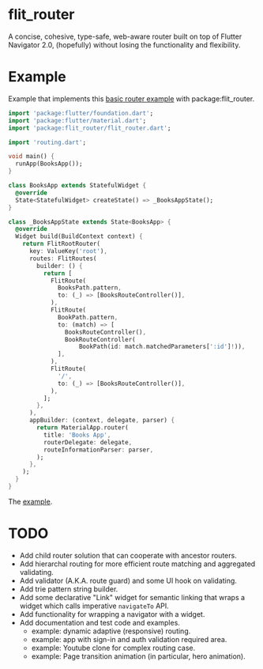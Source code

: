 # flit_router

A concise, cohesive, type-safe, web-aware router built on top of Flutter Navigator 2.0, (hopefully) without losing the functionality and flexibility.

# Example

Example that implements this [basic router example](https://gist.github.com/johnpryan/430c1d3ad771c43bf249c07fa3aeef14#file-main-dart) with package:flit_router.

```dart
import 'package:flutter/foundation.dart';
import 'package:flutter/material.dart';
import 'package:flit_router/flit_router.dart';

import 'routing.dart';

void main() {
  runApp(BooksApp());
}

class BooksApp extends StatefulWidget {
  @override
  State<StatefulWidget> createState() => _BooksAppState();
}

class _BooksAppState extends State<BooksApp> {
  @override
  Widget build(BuildContext context) {
    return FlitRootRouter(
      key: ValueKey('root'),
      routes: FlitRoutes(
        builder: () {
          return [
            FlitRoute(
              BooksPath.pattern,
              to: (_) => [BooksRouteController()],
            ),
            FlitRoute(
              BookPath.pattern,
              to: (match) => [
                BooksRouteController(),
                BookRouteController(
                    BookPath(id: match.matchedParameters[':id']!)),
              ],
            ),
            FlitRoute(
              '/',
              to: (_) => [BooksRouteController()],
            ),
          ];
        },
      ),
      appBuilder: (context, delegate, parser) {
        return MaterialApp.router(
          title: 'Books App',
          routerDelegate: delegate,
          routeInformationParser: parser,
        );
      },
    );
  }
}
```

The [example](example/lib/basic2/main.dart).

# TODO

- Add child router solution that can cooperate with ancestor routers.
- Add hierarchal routing for more efficient route matching and aggregated validating.
- Add validator (A.K.A. route guard) and some UI hook on validating.
- Add trie pattern string builder.
- Add some declarative "Link" widget for semantic linking that wraps a widget which calls imperative `navigateTo` API.
- Add functionality for wrapping a navigator with a widget.
- Add documentation and test code and examples.
  - example: dynamic adaptive (responsive) routing.
  - example: app with sign-in and auth validation required area.
  - example: Youtube clone for complex routing case.
  - example: Page transition animation (in particular, hero animation).
